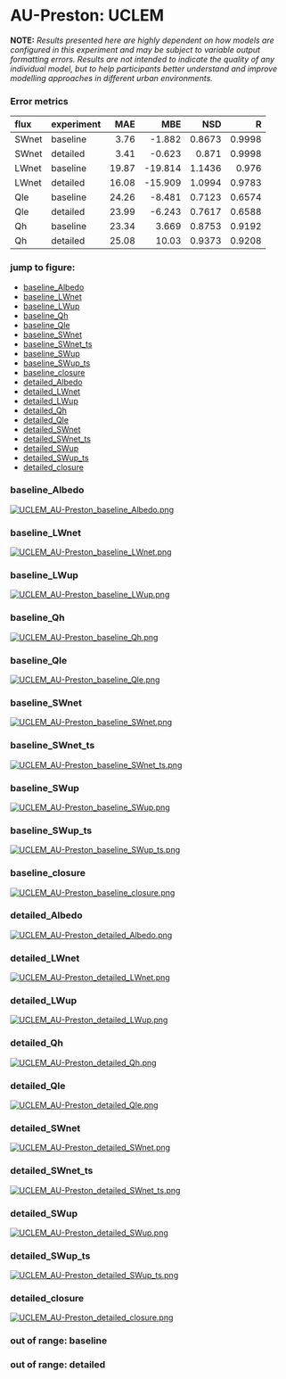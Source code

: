# AU-Preston: UCLEM

**NOTE:** *Results presented here are highly dependent on how models are configured in this experiment and may be subject to variable output formatting errors. Results are not intended to indicate the quality of any individual model, but to help participants better understand and improve modelling approaches in different urban environments.*

### Error metrics

| flux   | experiment   |   MAE |     MBE |    NSD |      R |
|:-------|:-------------|------:|--------:|-------:|-------:|
| SWnet  | baseline     |  3.76 |  -1.882 | 0.8673 | 0.9998 |
| SWnet  | detailed     |  3.41 |  -0.623 | 0.871  | 0.9998 |
| LWnet  | baseline     | 19.87 | -19.814 | 1.1436 | 0.976  |
| LWnet  | detailed     | 16.08 | -15.909 | 1.0994 | 0.9783 |
| Qle    | baseline     | 24.26 |  -8.481 | 0.7123 | 0.6574 |
| Qle    | detailed     | 23.99 |  -6.243 | 0.7617 | 0.6588 |
| Qh     | baseline     | 23.34 |   3.669 | 0.8753 | 0.9192 |
| Qh     | detailed     | 25.08 |  10.03  | 0.9373 | 0.9208 |

### jump to figure:
 - [baseline_Albedo](#baseline_albedo)
 - [baseline_LWnet](#baseline_lwnet)
 - [baseline_LWup](#baseline_lwup)
 - [baseline_Qh](#baseline_qh)
 - [baseline_Qle](#baseline_qle)
 - [baseline_SWnet](#baseline_swnet)
 - [baseline_SWnet_ts](#baseline_swnet_ts)
 - [baseline_SWup](#baseline_swup)
 - [baseline_SWup_ts](#baseline_swup_ts)
 - [baseline_closure](#baseline_closure)
 - [detailed_Albedo](#detailed_albedo)
 - [detailed_LWnet](#detailed_lwnet)
 - [detailed_LWup](#detailed_lwup)
 - [detailed_Qh](#detailed_qh)
 - [detailed_Qle](#detailed_qle)
 - [detailed_SWnet](#detailed_swnet)
 - [detailed_SWnet_ts](#detailed_swnet_ts)
 - [detailed_SWup](#detailed_swup)
 - [detailed_SWup_ts](#detailed_swup_ts)
 - [detailed_closure](#detailed_closure)

### <a name="baseline_albedo"></a>baseline_Albedo
[![UCLEM_AU-Preston_baseline_Albedo.png](UCLEM_AU-Preston_baseline_Albedo.png)](UCLEM_AU-Preston_baseline_Albedo.png)

### <a name="baseline_lwnet"></a>baseline_LWnet
[![UCLEM_AU-Preston_baseline_LWnet.png](UCLEM_AU-Preston_baseline_LWnet.png)](UCLEM_AU-Preston_baseline_LWnet.png)

### <a name="baseline_lwup"></a>baseline_LWup
[![UCLEM_AU-Preston_baseline_LWup.png](UCLEM_AU-Preston_baseline_LWup.png)](UCLEM_AU-Preston_baseline_LWup.png)

### <a name="baseline_qh"></a>baseline_Qh
[![UCLEM_AU-Preston_baseline_Qh.png](UCLEM_AU-Preston_baseline_Qh.png)](UCLEM_AU-Preston_baseline_Qh.png)

### <a name="baseline_qle"></a>baseline_Qle
[![UCLEM_AU-Preston_baseline_Qle.png](UCLEM_AU-Preston_baseline_Qle.png)](UCLEM_AU-Preston_baseline_Qle.png)

### <a name="baseline_swnet"></a>baseline_SWnet
[![UCLEM_AU-Preston_baseline_SWnet.png](UCLEM_AU-Preston_baseline_SWnet.png)](UCLEM_AU-Preston_baseline_SWnet.png)

### <a name="baseline_swnet_ts"></a>baseline_SWnet_ts
[![UCLEM_AU-Preston_baseline_SWnet_ts.png](UCLEM_AU-Preston_baseline_SWnet_ts.png)](UCLEM_AU-Preston_baseline_SWnet_ts.png)

### <a name="baseline_swup"></a>baseline_SWup
[![UCLEM_AU-Preston_baseline_SWup.png](UCLEM_AU-Preston_baseline_SWup.png)](UCLEM_AU-Preston_baseline_SWup.png)

### <a name="baseline_swup_ts"></a>baseline_SWup_ts
[![UCLEM_AU-Preston_baseline_SWup_ts.png](UCLEM_AU-Preston_baseline_SWup_ts.png)](UCLEM_AU-Preston_baseline_SWup_ts.png)

### <a name="baseline_closure"></a>baseline_closure
[![UCLEM_AU-Preston_baseline_closure.png](UCLEM_AU-Preston_baseline_closure.png)](UCLEM_AU-Preston_baseline_closure.png)

### <a name="detailed_albedo"></a>detailed_Albedo
[![UCLEM_AU-Preston_detailed_Albedo.png](UCLEM_AU-Preston_detailed_Albedo.png)](UCLEM_AU-Preston_detailed_Albedo.png)

### <a name="detailed_lwnet"></a>detailed_LWnet
[![UCLEM_AU-Preston_detailed_LWnet.png](UCLEM_AU-Preston_detailed_LWnet.png)](UCLEM_AU-Preston_detailed_LWnet.png)

### <a name="detailed_lwup"></a>detailed_LWup
[![UCLEM_AU-Preston_detailed_LWup.png](UCLEM_AU-Preston_detailed_LWup.png)](UCLEM_AU-Preston_detailed_LWup.png)

### <a name="detailed_qh"></a>detailed_Qh
[![UCLEM_AU-Preston_detailed_Qh.png](UCLEM_AU-Preston_detailed_Qh.png)](UCLEM_AU-Preston_detailed_Qh.png)

### <a name="detailed_qle"></a>detailed_Qle
[![UCLEM_AU-Preston_detailed_Qle.png](UCLEM_AU-Preston_detailed_Qle.png)](UCLEM_AU-Preston_detailed_Qle.png)

### <a name="detailed_swnet"></a>detailed_SWnet
[![UCLEM_AU-Preston_detailed_SWnet.png](UCLEM_AU-Preston_detailed_SWnet.png)](UCLEM_AU-Preston_detailed_SWnet.png)

### <a name="detailed_swnet_ts"></a>detailed_SWnet_ts
[![UCLEM_AU-Preston_detailed_SWnet_ts.png](UCLEM_AU-Preston_detailed_SWnet_ts.png)](UCLEM_AU-Preston_detailed_SWnet_ts.png)

### <a name="detailed_swup"></a>detailed_SWup
[![UCLEM_AU-Preston_detailed_SWup.png](UCLEM_AU-Preston_detailed_SWup.png)](UCLEM_AU-Preston_detailed_SWup.png)

### <a name="detailed_swup_ts"></a>detailed_SWup_ts
[![UCLEM_AU-Preston_detailed_SWup_ts.png](UCLEM_AU-Preston_detailed_SWup_ts.png)](UCLEM_AU-Preston_detailed_SWup_ts.png)

### <a name="detailed_closure"></a>detailed_closure
[![UCLEM_AU-Preston_detailed_closure.png](UCLEM_AU-Preston_detailed_closure.png)](UCLEM_AU-Preston_detailed_closure.png)

### out of range: baseline


### out of range: detailed


